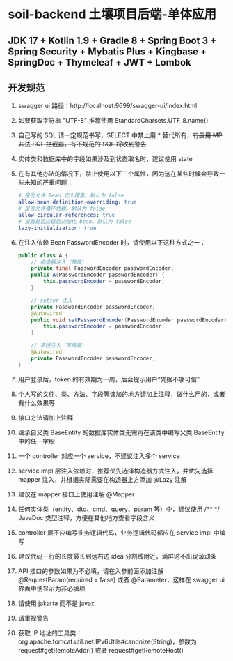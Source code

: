 # soil-backend 土壤项目后端-单体应用

## JDK 17 + Kotlin 1.9 + Gradle 8 + Spring Boot 3 + Spring Security + Mybatis Plus + Kingbase + SpringDoc + Thymeleaf + JWT + Lombok

## 开发规范

1. swagger ui 路径：http://localhost:9699/swagger-ui/index.html

2. 如要获取字符串 "UTF-8" 推荐使用 StandardCharsets.UTF_8.name()

3. 自己写的 SQL 请一定规范书写，SELECT 中禁止用 * 替代所有，~~有启用 MP 非法 SQL 拦截器，有不规范的 SQL 将收到警告~~

4. 实体类和数据库中的字段如果涉及到状态取名时，建议使用 state

5. 在有其他办法的情况下，禁止使用以下三个属性，因为这在某些时候会导致一些未知的严重问题：
    ````yaml
    # 是否允许 Bean 定义覆盖。默认为 false
    allow-bean-definition-overriding: true
    # 是否允许循环依赖。默认为 false
    allow-circular-references: true
    # 设置是否应延迟初始化 bean。默认为 false
    lazy-initialization: true
    ````

6. 在注入依赖 Bean PasswordEncoder 时，请使用以下这种方式之一：
    ````java
    public class A {
        // 构造器注入（推荐）
        private final PasswordEncoder passwordEncoder;
        public A(PasswordEncoder passwordEncoder) {
            this.passwordEncoder = passwordEncoder;
        }

        // setter 注入
        private PasswordEncoder passwordEncoder;
        @Autowired
        public void setPasswordEncoder(PasswordEncoder passwordEncoder) {
            this.passwordEncoder = passwordEncoder;
        }

        // 字段注入（不推荐）
        @Autowired
        private PasswordEncoder passwordEncoder;
    }
    ````

7. 用户登录后，token 的有效期为一周，后会提示用户“凭据不够可信”

8. 个人写的文件、类、方法、字段等该加的地方请加上注释，做什么用的，或者有什么效果等

9. 接口方法请加上注释

10. 继承自父类 BaseEntity 的数据库实体类无需再在该类中编写父类 BaseEntity 中的任一字段

11. 一个 controller 对应一个 service，不建议注入多个 service

12. service impl 层注入依赖时，推荐优先选择构造器方式注入，并优先选择 mapper 注入，并根据实际需要在构造器上方添加 @Lazy 注解

13. 建议在 mapper 接口上使用注解 @Mapper

14. 任何实体类（entity、dto、cmd、query、param 等）中，建议使用 /** */ JavaDoc 类型注释，方便在其他地方查看字段含义

15. controller 层不应编写业务逻辑代码，业务逻辑代码都应在 service impl 中编写

16. 建议代码一行的长度最长到达右边 idea 分割线附近，满屏时不出现滚动条

17. API 接口的参数如果为不必填，请在入参前面添加注解 @RequestParam(required = false) 或者 @Parameter，这样在 swagger ui
    界面中便显示为非必填项

18. 请使用 jakarta 而不是 javax

19. 请重视警告

20. 获取 IP 地址的工具类：org.apache.tomcat.util.net.IPv6Utils#canonize(String)，参数为 request#getRemoteAddr() 或者
    request#getRemoteHost()